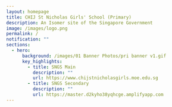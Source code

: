 ```yaml
---
layout: homepage
title: CHIJ St Nicholas Girls' School (Primary)
description: An Isomer site of the Singapore Government
image: /images/logo.png
permalink: /
notification: ""
sections:
  - hero:
      background: /images/01 Banner Photos/pri banner v1.gif
      key_highlights:
        - title: SNGS Main
          description: ""
          url: https://www.chijstnicholasgirls.moe.edu.sg
        - title: SNGS Secondary
          description: ""
          url: https://master.d2kyho38yqhcge.amplifyapp.com
---
```

